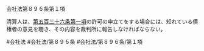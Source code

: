 会社法第８９６条第１項

清算人は、[第五百三十六条第一項](会社法＿＿＿＿第５３６条第１項)の許可の申立てをする場合には、知れている債権者の意見を聴き、その内容を裁判所に報告しなければならない。

#会社法
#会社法/第８９６条
#会社法/第８９６条/第１項
